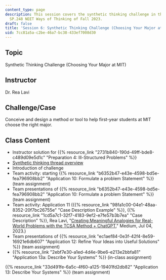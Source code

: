 ```yaml
---
content_type: page
description: This session covers the synthetic thinking challenge in the MIT course
  SP.248 NEET Ways of Thinking of Fall 2023.
draft: false
title: 'Session 6: Synthetic Thinking Challenge (Choosing Your Major at MIT)'
uid: 7cc81a5a-c2be-46a7-bc38-433ef7008d30
---
```

## Topic

Synthetic Thinking Challenge (Choosing Your Major at MIT)

## Instructor

Dr. Rea Lavi

## Challenge/Case

Conceive and design a method or tool to help first-year students at MIT choose the right major.

## Class Content

- Instructor solution for {{% resource_link "2731b840-190d-49ff-bde8-c489d09e5d1c" "Preparation 4: Ill-Structured Problems" %}}
- [Synthetic thinking thread overview](https://neet.mit.edu/threads/am)
- Introduction of challenge
- Team activity: starting {{% resource_link "b6352b47-e43e-4598-bd5e-fea796908bb2" "Application 10: Formulate a problem Statement" %}} (team assignment)
- Team presentations of {{% resource_link "b6352b47-e43e-4598-bd5e-fea796908bb2" "Application 10: Formulate a problem Statement" %}} (team assignment)
- Team activity: Application 11 ({{% resource_link "98fa1c00-04e1-48aa-8352-20f7bc26755e" "Case Description Example" %}}, {{% resource_link "1cd5a7c1-32f7-4183-9ef2-e7fe57b3b7ea" "Case Description" %}}, Rea Lavi, "[Creating Meaningful Analogies for Real-World Problems with the TCSA Method + ChatGPT.](https://medium.com/@realavi_58810/creating-meaningful-analogies-for-real-world-problems-target-criteria-source-analogy-tcsa-method-7fac089cb782)" Medium, Jul 04, 2023.)
- Team presentations of {{% resource_link "ec1aef84-0e3f-42f4-8e59-16921e6db607" "Application 12: Refine Your Ideas into Useful Solutions" %}} (team assignment)
- {{% resource_link "2ebf7e30-a1ed-4d4e-9be6-e213e2bbfa81" "Application 13a: Describe Your Systems" %}} (in-class assignment)

{{% resource_link "33d491fe-6a5c-4f60-a125-19401fd2db82" "Application 13: Describe Your Systems" %}} (team assignment)
